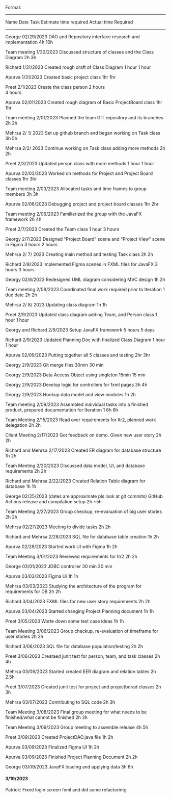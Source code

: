Format:
********
Name
Date
Task
Estimate time required
Actual time Required
********

George
02/29/2023
DAO and Repository interface research and implementation
4h
10h

Team meeting
1/30/2023
Discussed structure of classes and the Class Diagram
2h
3h

Richard
1/31/2023
Created rough draft of Class Diagram
1 hour
1 hour

Apurva
1/31/2023
Created basic project class 
1hr
1hr 

Preet 
2/1/2023
Create the class person
 2 hours  
4 hours

Apurva 
02/01/2023
Created rough diagram of Basic ProjectBoard class
1hr
1hr

Team meeting
2/01/2023
Planned the team GIT repository and its branches
2h
2h

Mehrsa 
2/ 1/ 2023
Set up github branch and began working on Task class
3h
5h

Mehrsa
2/2/ 2023
Continue working on Task class adding more methods
2h
2h

Preet
2/3/2023
Updated person class with more methods
1 hour
1 hour

Apurva 
02/03/2023
Worked on methods for Project and Project Board classes
1hr
3hr

Team meeting
2/03/2023
Allocated tasks and time frames to group members
3h
3h

Apurva 
02/06/2023
Debugging project and project board classes 
1hr
2hr

Team meeting
2/06/2023
Familiarized the group with the JavaFX framework
2h
4h

Preet
2/7/2023
Created the Team class 
1 hour
3 hours

Georgy
2/7/2023
Designed “Project Board” scene and “Project View” scene in Figma
3 hours
2 hours

Mehrsa
2/ 7/ 2023
Creating main method and testing Task class
2h
2h

Richard
2/8/2023
Implemented Figma scenes in FXML files for JavaFX
3 hours
3 hours

Georgy
02/8/2023
Redesigned UML diagram considering MVC design
1h
2h

Team meeting
2/08/2023
Coordinated final work required prior to Iteration 1 due date
2h
2h

Mehrsa
2/ 8/ 2023
Updating class diagram
1h
1h

Preet
2/9/2023
Updated class diagram adding Team, and Person class
1 hour
1 hour

Georgy and Richard
2/9/2023
Setup JavaFX framework
5 hours
5 days

Richard
2/9/2023
Updated Planning Doc with finalized Class Diagram
1 hour
1 hour

Apurva 
02/09/2023
Putting together all 5 classes and testing 
2hr
3hr

Georgy
2/9/2023
Git merge files
30min
30 min

Georgy
2/9/2023
Data Access Object using singleton
15min
15 min

Georgy
2/9/2023
Develop logic for controllers for fxml pages
3h
4h

Georgy
2/9/2023
Hookup data model and view modules
1h
2h

Team meeting
2/09/2023
Assembled individual tasks into a finished product, prepared documentation for Iteration 1
6h
6h

Team Meeting
2/15/2023
Read over requirements for Itr2, planned work delegation
2h
2h

Client Meeting
2/17/2023
Got feedback on demo. Given new user story
2h
2h

Richard and Mehrsa
2/17/2023
Created ER diagram for database structure
1h
2h

Team Meeting
2/20/2023
Discussed data model, UI, and database requirements
2h
2h

Richard and Mehrsa
2/22/2023
Created Relation Table diagram for database
1h
1h

George
02/25/2023
(dates are approximate pls look at git commits)
GitHub Actions release and compilation setup
2h
~5h

Team Meeting
2/27/2023
Group checkup, re-evaluation of big user stories
2h
2h

Mehrsa
02/27/2023
Meeting to divide tasks
2h
2h

Richard and Mehrsa
2/28/2023
SQL file for database table creation
1h
2h

Apurva
02/28/2023
Started work UI with Figma 
1h
2h

Team Meeting
3/01/2023
Reviewed requirements for Itr2
2h
2h

George
03/01/2023
JDBC controller
30 min
30 min

Apurva
03/03/2023
Figma Ui
1h
1h

Mehrsa
03/03/2023
Studying the architecture of the program for requirements for DB
2h
2h

Richard
3/04/2023
FXML files for new user story requirements
2h
2h

Apurva 
03/04/2023
Started changing Project Planning document 
1h
1h

Preet 
3/05/2023
Worte down some test case ideas
1h
1h

Team Meeting
3/06/2023
Group checkup, re-evaluation of timeframe for user stories
2h
2h

Richard
3/06/2023
SQL file for database population/testing
2h
2h

Preet 
3/06/2023
Creataed junit test for person, team, and task classes 
2h 
4h

Mehrsa
03/06/2023
Started created EER diagram and relation tables 
2h
2.5h

Preet 
3/07/2023
Created junit test for project and projectborad classes
2h 
3h

Mehrsa
03/07/2023
Contributing to SQL code
2h
3h

Team Meeting
3/08/2023
Final group meeting for what needs to be finished/what cannot be finished
2h
3h

Team Meeting
3/09/2023
Group meeting to assemble release
4h
5h

Preet 
3/09/2023
Created ProjectDAO.java file
1h 
2h 

Apurva
03/09/2023
Finalized Figma UI
1h
2h

Apurva
03/09/2023
Finished Project Planning Document 
2h
2h

George
03/09/2023
JavaFX loading and applying data
3h
6h


#### 3/19/2023

Patrick: Fixed login screen fxml and did some refactorintg
